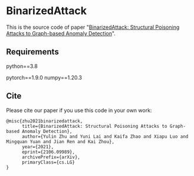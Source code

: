 # BinarizedAttack

This is the source code of paper "[BinarizedAttack: Structural Poisoning Attacks to Graph-based Anomaly Detection](https://arxiv.org/abs/2106.09989)".

## Requirements
python==3.8

pytorch==1.9.0
numpy==1.20.3

## Cite

Please cite our paper if you use this code in your own work:

```
@misc{zhu2021binarizedattack,
      title={BinarizedAttack: Structural Poisoning Attacks to Graph-based Anomaly Detection}, 
      author={Yulin Zhu and Yuni Lai and Kaifa Zhao and Xiapu Luo and Mingquan Yuan and Jian Ren and Kai Zhou},
      year={2021},
      eprint={2106.09989},
      archivePrefix={arXiv},
      primaryClass={cs.LG}
}
```
